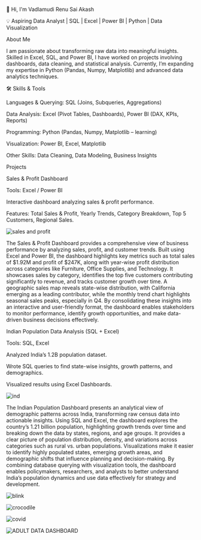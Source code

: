 👋 Hi, I'm Vadlamudi Renu Sai Akash

💡 Aspiring Data Analyst | SQL | Excel | Power BI | Python | Data Visualization

About Me

I am passionate about transforming raw data into meaningful insights. Skilled in Excel, SQL, and Power BI, I have worked on projects involving dashboards, data cleaning, and statistical analysis. Currently, I’m expanding my expertise in Python (Pandas, Numpy, Matplotlib) and advanced data analytics techniques.

🛠️ Skills & Tools

Languages & Querying: SQL (Joins, Subqueries, Aggregations)

Data Analysis: Excel (Pivot Tables, Dashboards), Power BI (DAX, KPIs, Reports)

Programming: Python (Pandas, Numpy, Matplotlib – learning)

Visualization: Power BI, Excel, Matplotlib

Other Skills: Data Cleaning, Data Modeling, Business Insights

Projects

Sales & Profit Dashboard

Tools: Excel / Power BI

Interactive dashboard analyzing sales & profit performance.

Features: Total Sales & Profit, Yearly Trends, Category Breakdown, Top 5 Customers, Regional Sales.

![sales and profit](https://github.com/user-attachments/assets/e1cdf664-31b5-456b-8a03-b10bce39d8ed)

The Sales & Profit Dashboard provides a comprehensive view of business performance by analyzing sales, profit, and customer trends. Built using Excel and Power BI, the dashboard highlights key metrics such as total sales of $1.92M and profit of $247K, along with year-wise profit distribution across categories like Furniture, Office Supplies, and Technology. It showcases sales by category, identifies the top five customers contributing significantly to revenue, and tracks customer growth over time. A geographic sales map reveals state-wise distribution, with California emerging as a leading contributor, while the monthly trend chart highlights seasonal sales peaks, especially in Q4. By consolidating these insights into an interactive and user-friendly format, the dashboard enables stakeholders to monitor performance, identify growth opportunities, and make data-driven business decisions effectively.

Indian Population Data Analysis (SQL + Excel)

Tools: SQL, Excel

Analyzed India’s 1.2B population dataset.

Wrote SQL queries to find state-wise insights, growth patterns, and demographics.

Visualized results using Excel Dashboards.

![ind](https://github.com/user-attachments/assets/0e1242e7-aa78-4659-aee7-e9c020535585)

The Indian Population Dashboard presents an analytical view of demographic patterns across India, transforming raw census data into actionable insights. Using SQL and Excel, the dashboard explores the country’s 1.21 billion population, highlighting growth trends over time and breaking down the data by states, regions, and age groups. It provides a clear picture of population distribution, density, and variations across categories such as rural vs. urban populations. Visualizations make it easier to identify highly populated states, emerging growth areas, and demographic shifts that influence planning and decision-making. By combining database querying with visualization tools, the dashboard enables policymakers, researchers, and analysts to better understand India’s population dynamics and use data effectively for strategy and development.

![blink](https://github.com/user-attachments/assets/687e4ff5-47d7-4c22-a1ac-e6a4ab19583c)

![crocodile](https://github.com/user-attachments/assets/c68e238b-bb0b-4616-ba01-ca563f573a57)

![covid](https://github.com/user-attachments/assets/eae4d925-cf81-4680-b704-6f1ec9564f7b)

![ADULT DATA DASHBOARD](https://github.com/user-attachments/assets/5a441586-9b20-4c01-954b-5b324fec07cd)


















